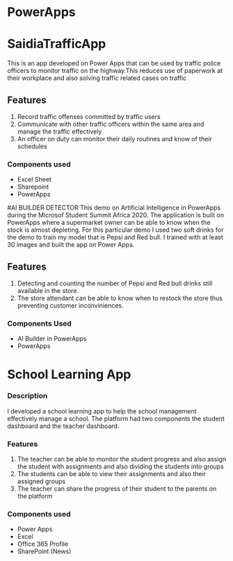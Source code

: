 # PowerApps
# SaidiaTrafficApp
This is an app developed on Power Apps that can be used by traffic police officers to monitor traffic on the highway.This reduces use of paperwork at their workplace
and also solving traffic related cases on traffic
## Features
1. Record traffic offenses committed by traffic users
2. Communicate with other traffic officers within the same area and manage the traffic effectively
3. An officer on duty can monitor their daily routines and know of their schedules 
### Components used
- Excel Sheet
- Sharepoint
- PowerApps

#AI BUILDER DETECTOR
This demo on Artificial Intelligence in PowerApps during the Microsof Student Summit Africa 2020. The application is built on PowerApps where a supermarket 
owner can be able to know when the stock is almost depleting. For this particular demo I used two soft  drinks for the demo to train my model that is Pepsi and 
Red bull. I trained with at least 30 images and built the app on Power Apps.
## Features
1. Detecting and counting the number of Pepsi and Red bull drinks still available in the store.
2. The store attendant can be able to know when to restock the store thus preventing customer inconviniences.

### Components Used
- AI Builder in PowerApps
- PowerApps

# School Learning App
### Description
I developed a school learning app to help the school management effectively manage a school. The platform had two components the student dashboard and the teacher 
dashboard. 

### Features
1. The teacher can be able to monitor the student progress and also assign the student with assignments and also dividing the students into groups
2. The students can be able to view their assignments and also their assigned groups 
3. The teacher can share the progress of their student to the parents on the platform

### Components used
- Power Apps
- Excel 
- Office 365 Profile
- SharePoint (News)

